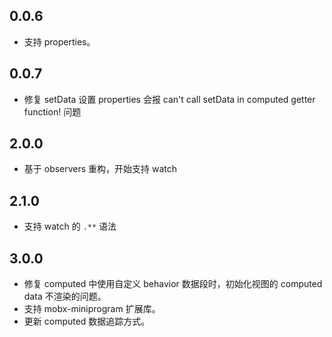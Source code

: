 ## 0.0.6

* 支持 properties。

## 0.0.7

* 修复 setData 设置 properties 会报 can't call setData in computed getter function! 问题

## 2.0.0

* 基于 observers 重构，开始支持 watch

## 2.1.0

* 支持 watch 的 `.**` 语法

## 3.0.0

* 修复 computed 中使用自定义 behavior 数据段时，初始化视图的 computed data 不渲染的问题。
* 支持 mobx-miniprogram 扩展库。
* 更新 computed  数据追踪方式。
